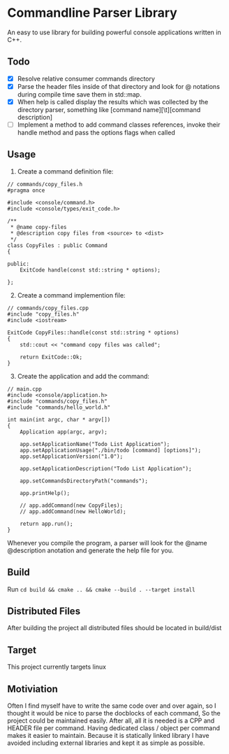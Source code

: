 # Commandline Parser Library

An easy to use library for building powerful console applications written in C++.

## Todo

- [x] Resolve relative consumer commands directory
- [x] Parse the header files inside of that directory and look for @ notations during compile time save them in std::map.
- [x] When help is called display the results which was collected by the directory parser, something like [command name][\t][command description]
- [ ] Implement a method to add command classes references, invoke their handle method and pass the options flags when called

## Usage

1. Create a command definition file:

```
// commands/copy_files.h
#pragma once

#include <console/command.h>
#include <console/types/exit_code.h>

/**
 * @name copy-files
 * @description copy files from <source> to <dist>
 */
class CopyFiles : public Command
{

public:
    ExitCode handle(const std::string * options);

};
```

2. Create a command implemention file:

```
// commands/copy_files.cpp
#include "copy_files.h"
#include <iostream>

ExitCode CopyFiles::handle(const std::string * options)
{
    std::cout << "command copy files was called";

    return ExitCode::Ok;
}
```

3. Create the application and add the command:

```
// main.cpp
#include <console/application.h>
#include "commands/copy_files.h"
#include "commands/hello_world.h"

int main(int argc, char * argv[])
{
    Application app(argc, argv);

    app.setApplicationName("Todo List Application");
    app.setApplicationUsage("./bin/todo [command] [options]");
    app.setApplicationVersion("1.0");

    app.setApplicationDescription("Todo List Application");

    app.setCommandsDirectoryPath("commands");
    
    app.printHelp();

    // app.addCommand(new CopyFiles);
    // app.addCommand(new HelloWorld);

    return app.run();
}
```

Whenever you compile the program, a parser will look for the @name @description anotation and generate the help file for you.

## Build

Run `cd build && cmake .. && cmake --build . --target install`

## Distributed Files

After building the project all distributed files should be located in build/dist

## Target

This project currently targets linux

## Motiviation

Often I find myself have to write the same code over and over again, so I thought it would be nice to parse the docblocks of each command,
So the project could be maintained easily. After all, all it is needed is a CPP and HEADER file per command.
Having dedicated class / object per command makes it easier to maintain.
Because it is statically linked library I have avoided including external libraries and kept it as simple as possible.
